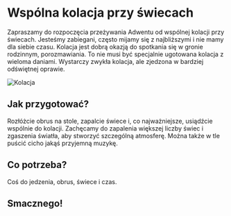 # Wspólna kolacja przy świecach

Zapraszamy do rozpoczęcia przeżywania Adwentu od wspólnej kolacji przy świecach. Jesteśmy zabiegani, często mijamy się z najbliższymi i nie mamy dla siebie czasu. Kolacja jest dobrą okazją do spotkania się w gronie rodzinnym, porozmawiania. To nie musi być specjalnie ugotowana kolacja z wieloma daniami. Wystarczy zwykła kolacja, ale zjedzona w bardziej odświętnej oprawie.

![Kolacja](/img/201129.jpg)

## Jak przygotować?

Rozłóżcie obrus na stole, zapalcie świece i, co najważniejsze, usiądźcie wspólnie do kolacji. Zachęcamy do zapalenia większej liczby świec i zgaszenia światła, aby stworzyć szczególną atmosferę. Można także w tle puścić cicho jakąś przyjemną muzykę. 

## Co potrzeba?

Coś do jedzenia, obrus, świece i czas.

## Smacznego!


